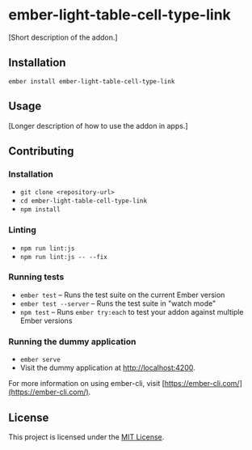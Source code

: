 ember-light-table-cell-type-link
==============================================================================

[Short description of the addon.]

Installation
------------------------------------------------------------------------------

```
ember install ember-light-table-cell-type-link
```


Usage
------------------------------------------------------------------------------

[Longer description of how to use the addon in apps.]


Contributing
------------------------------------------------------------------------------

### Installation

* `git clone <repository-url>`
* `cd ember-light-table-cell-type-link`
* `npm install`

### Linting

* `npm run lint:js`
* `npm run lint:js -- --fix`

### Running tests

* `ember test` – Runs the test suite on the current Ember version
* `ember test --server` – Runs the test suite in "watch mode"
* `npm test` – Runs `ember try:each` to test your addon against multiple Ember versions

### Running the dummy application

* `ember serve`
* Visit the dummy application at [http://localhost:4200](http://localhost:4200).

For more information on using ember-cli, visit [https://ember-cli.com/](https://ember-cli.com/).

License
------------------------------------------------------------------------------

This project is licensed under the [MIT License](LICENSE.md).
